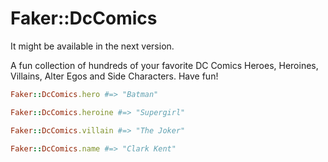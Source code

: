 # Faker::DcComics

It might be available in the next version.

A fun collection of hundreds of your favorite DC Comics Heroes, Heroines, Villains, Alter Egos and Side Characters. Have fun!

```ruby
Faker::DcComics.hero #=> "Batman"

Faker::DcComics.heroine #=> "Supergirl"

Faker::DcComics.villain #=> "The Joker"

Faker::DcComics.name #=> "Clark Kent"
```
